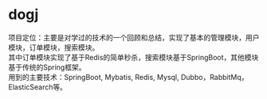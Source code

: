 # dogj
项目定位：主要是对学过的技术的一个回顾和总结，实现了基本的管理模块，用户模块，订单模块，搜索模块。  
其中订单模块实现了基于Redis的简单秒杀，搜索模块基于SpringBoot，其他模块基于传统的Spring框架。  
用到的主要技术：SpringBoot, Mybatis, Redis, Mysql, Dubbo，RabbitMq，ElasticSearch等。
